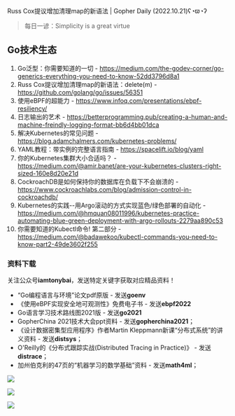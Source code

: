 Russ Cox提议增加清理map的新语法 | Gopher Daily (2022.10.21)ʕ◔ϖ◔ʔ

>每日一谚：Simplicity is a great virtue

## Go技术生态

1. Go泛型：你需要知道的一切 - https://medium.com/the-godev-corner/go-generics-everything-you-need-to-know-52dd3796d8a1
2. Russ Cox提议增加清理map的新语法：delete(m) - https://github.com/golang/go/issues/56351
3. 使用eBPF的超能力 - https://www.infoq.com/presentations/ebpf-resiliency/
4. 日志输出的艺术 - https://betterprogramming.pub/creating-a-human-and-machine-freindly-logging-format-bb6d4bb01dca
5. 解决Kubernetes的常见问题 - https://blog.adamchalmers.com/kubernetes-problems/
6. YAML教程：带实例的完整语言指南 - https://spacelift.io/blog/yaml
7. 你的Kubernetes集群大小合适吗？ - https://medium.com/@amir.banet/are-your-kubernetes-clusters-right-sized-160e8d20e21d
8. CockroachDB是如何保持你的数据库在负载下不会崩溃的 - https://www.cockroachlabs.com/blog/admission-control-in-cockroachdb/
9. Kubernetes的实践--用Argo滚动的方式实现蓝色/绿色部署的自动化 - https://medium.com/@hmquan08011996/kubernetes-practice-automating-blue-green-deployment-with-argo-rollouts-2279aa890c53
10. 你需要知道的Kubectl命令! 第二部分 - https://medium.com/@badawekoo/kubectl-commands-you-need-to-know-part2-49de3602f255 

### 资料下载

关注公众号**iamtonybai**，发送特定关键字获取对应精品资料！

* “Go编程语言与环境”论文pdf原版 - 发送**goenv**
* 《使用eBPF实现安全地可观测性》免费电子书 - 发送**ebpf2022**
* Go语言学习技术路线图2021版 - 发送**go2021**
* GopherChina 2021技术大会ppt资料 - 发送**gopherchina2021**；
* 《设计数据密集型应用程序》作者Martin Kleppmann新课“分布式系统”的讲义资料 - 发送**distsys**；
* O'Reilly的《分布式跟踪实战(Distributed Tracing in Practice)》 - 发送**distrace**；
* 加州伯克利的47页的“机器学习的数学基础”资料 - 发送**math4ml**；

![](https://mmbiz.qpic.cn/mmbiz_png/cH6WzfQ94mb54jsFJZ3Knmz8obUsf3PBShthmdSw5E01TcYmUReGkj0BWpxHak1HlnlzHvLmKax53YSGr7aNlA/0?wx_fmt=png)

![](https://mmbiz.qpic.cn/mmbiz_png/cH6WzfQ94mZsOgPXTXZgWiaE03ib9r9WFJXC6xJCA5Y6VSesOZqlGxYfODibvR7UPGxiaM7SZZNQZkRtggPXEfBdwQ/0?wx_fmt=png)

![](https://mmbiz.qpic.cn/mmbiz_png/cH6WzfQ94mb54jsFJZ3Knmz8obUsf3PBrSoqeMvoWCticN2cpU64fJ0FYQdXJhP7ia7WRh8628uOAsQYeE2NibRRw/0?wx_fmt=png)

